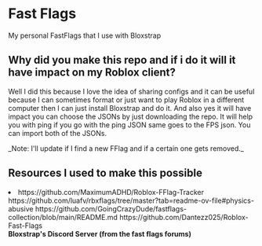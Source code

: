# Fast Flags
My personal FastFlags that I use with Bloxstrap

<h2>Why did you make this repo and if i do it will it have impact on my Roblox client? </h2>
<p>Well I did this because I love the idea of sharing configs and it can be useful because I can sometimes format or just want to play Roblox in a different computer then I can just install Bloxstrap and do it.
And also yes it will have impact you can choose the JSONs by just downloading the repo. It will help you with ping if you go with the ping JSON same goes to the FPS json. You can import both of the JSONs.</p>
_Note: I'll update if I find a new FFlag and if a certain one gets removed._

<h2>Resources I used to make this possible</h2>
<li>https://github.com/MaximumADHD/Roblox-FFlag-Tracker
https://github.com/luafv/rbxflags/tree/master?tab=readme-ov-file#physics-abusive
https://github.com/GoingCrazyDude/fastflags-collection/blob/main/README.md
https://github.com/Dantezz025/Roblox-Fast-Flags</li>
<b>Bloxstrap's Discord Server (from the fast flags forums)</b>
